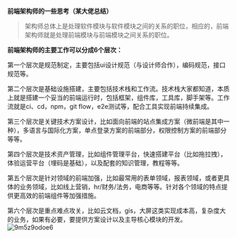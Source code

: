
**前端架构师的一些思考（某大佬总结）**

> 架构师总体上是处理软件模块与软件模块之间的关系的职位，相应的，前端架构师就是处理前端模块与前端模块之间关系的职位。

**前端架构师的主要工作可以分成6个层次：**

第一个层次是规范制定，主要包括ui设计规范（与设计师合作），编码规范，接口规范等。

第二个层次是基础设施搭建，主要包括技术栈和工作流。技术栈大家都知道，本质上就是搭建一个妥当的前端运行时，包括框架，组件库，工具库，脚手架等。工作流就是ci、cd，npm，git flow，e2e测试等，配合工具实现前端持续集成。

第三个层次是关键技术方案设计，比如面向前端的站点集成方案（微前端是其中一种），多语言与国际化方案，单点登录方案的前端部分，权限控制方案的前端部分等等。

第四个层次是技术资产管理，比如组件管理平台，快速搭建平台（比如拖拉拽），体验运营平台（埋码是基础），以及配套的知识管理，教程等等。

第五个层次是针对领域的前端加强，比如最常用的表单领域，报表领域，或者更具体的业务领域，比如线上营销，hr/财务/法务，电商等等。针对各个领域的特点提供更高效的前端组件等加强措施。

第六个层次是重点难点攻关，比如云文档，gis，大屏这类实现成本高，复杂度大的业务，如果有必要，要提供方案设计以及主导核心模块的开发。
![9m5z9odoe6](https://user-images.githubusercontent.com/12712339/113470660-e77b9b00-9489-11eb-98bd-9fdea6b9cb4f.jpeg)
